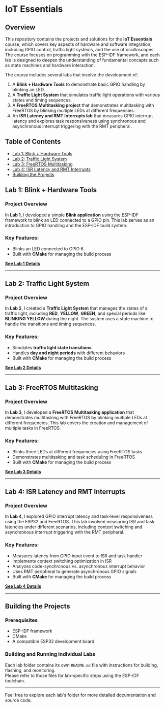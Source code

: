 # IoT Essentials

## Overview

This repository contains the projects and solutions for the **IoT Essentials** course, which covers key aspects of hardware and software integration, including GPIO control, traffic light systems, and the use of oscilloscopes. The course focuses on programming with the ESP-IDF framework, and each lab is designed to deepen the understanding of fundamental concepts such as state machines and hardware interaction.

The course includes several labs that involve the development of:

1. A **Blink + Hardware Tools** to demonstrate basic GPIO handling by blinking an LED.
2. A **Traffic Light System** that simulates traffic light operations with various states and timing sequences.
3. A **FreeRTOS Multitasking project** that demonstrates multitasking with FreeRTOS by blinking multiple LEDs at different frequencies.
4. An **ISR Latency and RMT Interrupts lab** that measures GPIO interrupt latency and explores task responsiveness using synchronous and asynchronous interrupt triggering with the RMT peripheral.

## Table of Contents

- [Lab 1: Blink + Hardware Tools](#lab-1-blink--hardware-tools)
- [Lab 2: Traffic Light System](#lab-2-traffic-light-system)
- [Lab 3: FreeRTOS Multitasking](#lab-3-freertos-multitasking)
- [Lab 4: ISR Latency and RMT Interrupts](#lab-4-isr-latency-and-rmt-interrupts)
- [Building the Projects](#building-the-projects)

## Lab 1: Blink + Hardware Tools

### Project Overview

In **Lab 1**, I developed a simple **Blink application** using the ESP-IDF framework to blink an LED connected to a GPIO pin. This lab serves as an introduction to GPIO handling and the ESP-IDF build system.

### Key Features:

- Blinks an LED connected to GPIO 6
- Built with **CMake** for managing the build process

**[See Lab 1 Details](lab-01-blink-hw-tools/README.md)**

---

## Lab 2: Traffic Light System

### Project Overview

In **Lab 2**, I created a **Traffic Light System** that manages the states of a traffic light, including **RED**, **YELLOW**, **GREEN**, and special periods like **BLINKING YELLOW** during the night. The system uses a state machine to handle the transitions and timing sequences.

### Key Features:

- Simulates **traffic light state transitions**
- Handles **day and night periods** with different behaviors
- Built with **CMake** for managing the build process

**[See Lab 2 Details](lab-02-traffic-light/README.md)**

---

## Lab 3: FreeRTOS Multitasking

### Project Overview

In **Lab 3**, I developed a **FreeRTOS Multitasking application** that demonstrates multitasking with FreeRTOS by blinking multiple LEDs at different frequencies. This lab covers the creation and management of multiple tasks in FreeRTOS.

### Key Features:

- Blinks three LEDs at different frequencies using FreeRTOS tasks
- Demonstrates multitasking and task scheduling in FreeRTOS
- Built with **CMake** for managing the build process

**[See Lab 3 Details](lab-03-freertos-multitasking/README.md)**

---

## Lab 4: ISR Latency and RMT Interrupts

### Project Overview

In **Lab 4**, I explored GPIO interrupt latency and task-level responsiveness using the ESP32 and FreeRTOS. This lab involved measuring ISR and task latencies under different scenarios, including context switching and asynchronous interrupt triggering with the RMT peripheral.

### Key Features:

- Measures latency from GPIO input event to ISR and task handler
- Implements context switching optimization in ISR
- Analyzes code-synchronous vs. asynchronous interrupt behavior
- Uses RMT peripheral to generate asynchronous GPIO signals
- Built with **CMake** for managing the build process

**[See Lab 4 Details](lab-04-isr-latency-rmt/README.md)**

---

## Building the Projects

### Prerequisites

- ESP-IDF framework
- CMake
- A compatible ESP32 development board

### Building and Running Individual Labs

Each lab folder contains its own `README.md` file with instructions for building, flashing, and monitoring.  
Please refer to those files for lab-specific steps using the ESP-IDF toolchain.

---

Feel free to explore each lab's folder for more detailed documentation and source code.
